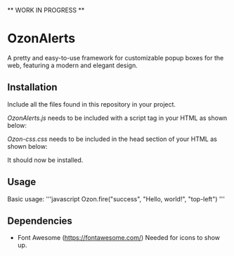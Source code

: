  ** WORK IN PROGRESS **

# OzonAlerts
 
A pretty and easy-to-use framework for customizable popup boxes for the web, featuring a modern and elegant design. 

## Installation

Include all the files found in this repository in your project.  

*OzonAlerts.js* needs to be included with a script tag in your HTML as shown below:

> <script type="text/javascript" src="OzonAlerts/OzonAlerts.js"></script>

*Ozon-css.css* needs to be included in the head section of your HTML as shown below: 

> <link rel="stylesheet" href="OzonAlerts/Ozon-css.css"/>

It should now be installed. 

## Usage

Basic usage: 
'''javascript
Ozon.fire("success", "Hello, world!", "top-left")
'''

## Dependencies 
  - Font Awesome (https://fontawesome.com/)
    Needed for icons to show up. 
